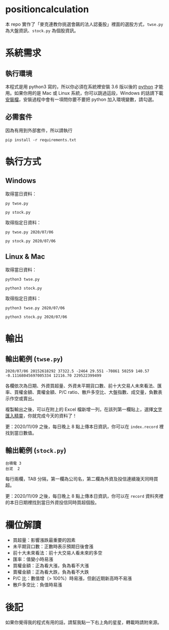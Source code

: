 # positioncalculation

本 repo 實作了「麥克連教你挑選會飆的法人認養股」裡面的選股方式，`twse.py` 為大盤資訊、`stock.py` 為個股資訊。

# 系統需求

## 執行環境

本程式是用 python3 寫的，所以你必須在系統裡安裝 3.6 版以後的 [python](https://www.python.org) 才能用。如果你用的是 Mac 或 Linux 系統，你可以跳過這段，Windows 的話請下載[安裝檔](https://www.python.org/ftp/python/3.8.3/python-3.8.3.exe)，安裝過程中會有一項問你要不要把 python 加入環境變數，請勾選。

## 必需套件

因為有用到外部套件，所以請執行
```
pip install -r requirements.txt
```

# 執行方式

## Windows

取得當日資料：
```
py twse.py
```

```
py stock.py
```

取得指定日資料：
```
py twse.py 2020/07/06
```

```
py stock.py 2020/07/06
```

## Linux & Mac

取得當日資料：
```
python3 twse.py
```

```
python3 stock.py
```

取得指定日資料：
```
python3 twse.py 2020/07/06
```

```
python3 stock.py 2020/07/06
```

# 輸出

## 輸出範例 (`twse.py`)
```
2020/07/06 20152618292 37322.5 -2464 29.551 -70861 50259 140.57 -0.11168045697005334 12116.70 229522399499
```
各欄依次為日期、外資買超量、外資未平期貨口數、前十大交易人未來看法、匯率、買權金額、賣權金額、P/C ratio、散戶多空比、大盤指數、成交量，負數表示作空或賣出。

複製輸出之後，可以在附上的 Excel 檔新增一列，在該列第一欄貼上，選擇[文字匯入精靈](https://www.tcte.edu.tw/register/download/OpenTXTtoExcel.pdf)，你就完成今天的資料了！

更：2020/11/09 之後，每日晚上 8 點上傳本日資訊，你可以在 `index.record` 裡找到當日數值。

## 輸出範例 (`stock.py`)
```
台積電	3
台泥	2
```
每行兩欄，TAB 分隔，第一欄為公司名，第二欄為外資及投信連續幾天同時買超。

更：2020/11/09 之後，每日晚上 8 點上傳本日資訊，你可以在 `record` 資料夾裡的本日日期裡找到當日外資投信同時買超個股。

# 欄位解讀

* 買超量：影響漲跌最重要的因素
* 未平期貨口數：正數時表示預期日後會漲
* 前十大未來看法：前十大交易人看未來的多空
* 匯率：值變小時易漲
* 買權金額：正為看大漲，負為看不大漲
* 賣權金額：正為看大跌，負為看不大跌
* P/C 比：數值增（> 100%）時易漲，但創近期新高時不易漲
* 散戶多空比：負值時易漲

# 後記

如果你覺得我的程式有用的話，請幫我點一下右上角的星星，轉載時請附來源。
